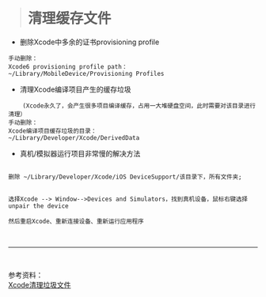 ># 清理缓存文件

-	删除Xcode中多余的证书provisioning profile 
```
手动删除： 
Xcode6 provisioning profile path： 
~/Library/MobileDevice/Provisioning Profiles
```

-	清理Xcode编译项目产生的缓存垃圾 
```
	(Xcode永久了，会产生很多项目编译缓存，占用一大堆硬盘空间，此时需要对该目录进行清理） 
手动删除： 
Xcode编译项目缓存垃圾的目录： 
~/Library/Developer/Xcode/DerivedData
```

- 真机/模拟器运行项目非常慢的解决方法
```

删除 ~/Library/Developer/Xcode/iOS DeviceSupport/该目录下，所有文件夹;


选择Xcode --> Window-->Devices and Simulators，找到真机设备，鼠标右键选择unpair the device

然后重启Xcode、重新连接设备、重新运行应用程序

```

<br/>

***
<br/>

参考资料：
<br/>
[Xcode清理垃圾文件](https://www.jianshu.com/p/4540d34431db)
